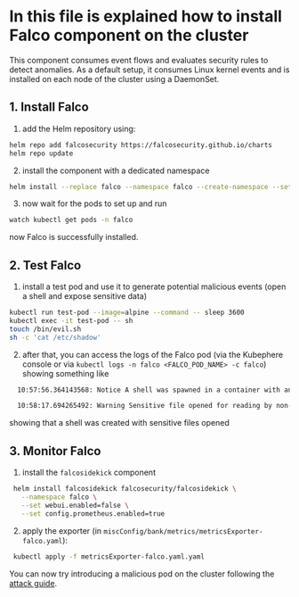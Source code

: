 # In this file is explained how to install Falco component on the cluster

This component consumes event flows and evaluates security rules to detect anomalies. As a default setup, it consumes Linux kernel events and is installed on each node of the cluster using a DaemonSet.

## 1. Install Falco
   1. add the Helm repository using:
   ```sh
   helm repo add falcosecurity https://falcosecurity.github.io/charts
   helm repo update
   ```   
   2. install the component with a dedicated namespace
   ```sh
   helm install --replace falco --namespace falco --create-namespace --set tty=true falcosecurity/falco
   ```
   3. now wait for the pods to set up and run
   ```sh
   watch kubectl get pods -n falco
   ```
   now Falco is successfully installed.

## 2. Test Falco
   1. install a test pod and use it to generate potential malicious events (open a shell and expose sensitive data)
   ```sh
   kubectl run test-pod --image=alpine --command -- sleep 3600
   kubectl exec -it test-pod -- sh
   touch /bin/evil.sh
   sh -c 'cat /etc/shadow'
   ```
   2. after that, you can access the logs of the Falco pod (via the Kubephere console or via `kubectl logs -n falco <FALCO_POD_NAME> -c falco`)  showing something like
   ```sh
     10:57:56.364143568: Notice A shell was spawned in a container with an attached terminal (evt_type=execve user=root user_uid=0 user_loginuid=-1 process=sh proc_exepath=/bin/busybox parent=containerd-shim command=sh terminal=34816 exe_flags=EXE_WRITABLE|EXE_LOWER_LAYER container_id=c77ad69b9b96 container_image=alpine container_image_tag=latest container_name=k8s_test-pod_test-pod_default_ef73d4c1-fe2b-49e7-9437-486561d95c9d_0 k8s_ns=<NA> k8s_pod_name=<NA>)

     10:58:17.694265492: Warning Sensitive file opened for reading by non-trusted program (file=/etc/shadow gparent=containerd-shim ggparent=systemd gggparent=<NA> evt_type=open user=root user_uid=0 user_loginuid=-1 process=cat proc_exepath=/bin/busybox parent=sh command=cat /etc/shadow terminal=34816 container_id=c77ad69b9b96 container_image=alpine container_image_tag=latest container_name=k8s_test-pod_test-pod_default_ef73d4c1-fe2b-49e7-9437-486561d95c9d_0 k8s_ns=<NA> k8s_pod_name=<NA>)
   ``` 
  showing that a shell was created with sensitive files opened 
  
## 3. Monitor Falco
   1. install the `falcosidekick` component
   ```sh
    helm install falcosidekick falcosecurity/falcosidekick \
      --namespace falco \
      --set webui.enabled=false \
      --set config.prometheus.enabled=true
   ```
   2. apply the exporter (in `miscConfig/bank/metrics/metricsExporter-falco.yaml`):
   ```sh
    kubectl apply -f metricsExporter-falco.yaml.yaml
   ```

You can now try introducing a malicious pod on the cluster following the [attack guide](Attack.md).
